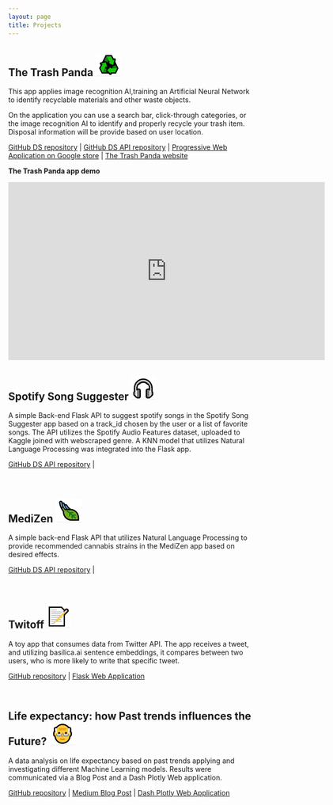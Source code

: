 ```yaml
---
layout: page
title: Projects
---
```


## The Trash Panda ![](/img/Capture1.PNG)

This app applies image recognition AI,training an Artificial Neural Network to identify recyclable materials and other waste objects.

On the application you can use a search bar, click-through categories, or the image recognition AI to identify and properly recycle your trash item. Disposal information will be provide based on user location.  

<a href="https://github.com/VeraMendes/trashpanda-ds/" target="_blank">GitHub DS repository</a> | <a href="https://github.com/VeraMendes/trashpanda-ds-api" target="_blank">GitHub DS API repository</a> | <a href="https://play.google.com/store/apps/details?id=com.thetrashpanda.twa" target="_blank">Progressive Web Application on Google store</a> | <a href="https://thetrashpanda.com" target="_blank">The Trash Panda website</a>

**The Trash Panda app demo** 
<iframe width="640" height="360" src="https://www.youtube.com/embed/YbEzwob7PLw" frameborder="0" allow="accelerometer; autoplay; encrypted-media; gyroscope; picture-in-picture" allowfullscreen></iframe>

<br />

## Spotify Song Suggester ![](/img/Capture2.PNG)

A simple Back-end Flask API to suggest spotify songs in the Spotify Song Suggester app based on a track_id chosen by the user or a list of favorite songs. The API utilizes the Spotify Audio Features dataset, uploaded to Kaggle joined with webscraped genre. A KNN model that utilizes Natural Language Processing was integrated into the Flask app.

<a href="https://github.com/Build-Week-Spotify-Song-Suggester-1/Data-science" target="_blank">GitHub DS API repository</a> |

<br />

## MediZen ![](/img/Capture3.PNG)

A simple back-end Flask API that utilizes Natural Language Processing to provide recommended cannabis strains in the MediZen app based on desired effects.

<a href="https://github.com/VeraMendes/medizen_ds_api" target="_blank">GitHub DS API repository</a> |

<br />

## Twitoff ![](/img/Capture4.PNG)

A toy app that consumes data from Twitter API. The app receives a tweet, and utilizing basilica.ai sentence embeddings, it compares between two users, who is more likely to write that specific tweet.

<a href="https://github.com/VeraMendes/veramendes-twitoff" target="_blank">GitHub repository</a> | <a href="https://veramendes-twitoff.herokuapp.com/" target="_blank">Flask Web Application</a>

<br />

## Life expectancy: how Past trends influences the Future? ![](/img/Capture5.PNG)

A data analysis on life expectancy based on past trends applying and investigating different Machine Learning models. Results were communicated via a Blog Post and a Dash Plotly Web application.

<a href="https://github.com/VeraMendes/Life-expectancy-project" target="_blank">GitHub repository</a> | <a href="https://medium.com/@veramendes10/life-expectancy-how-past-trends-influences-the-future-4e0dc2a3c4fd" target="_blank">Medium Blog Post</a> | <a href="https://life-expectancy-project.herokuapp.com/" target="_blank">Dash Plotly Web Application</a>
